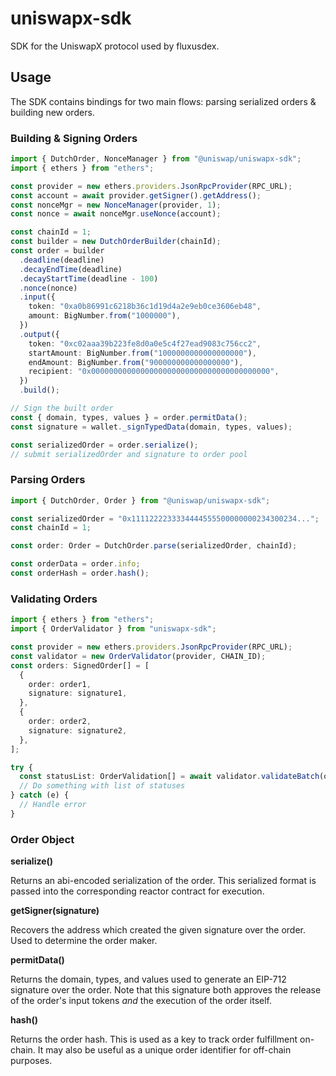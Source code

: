 # uniswapx-sdk

SDK for the UniswapX protocol used by fluxusdex.

## Usage

The SDK contains bindings for two main flows: parsing serialized orders & building new orders.

### Building & Signing Orders

```ts
import { DutchOrder, NonceManager } from "@uniswap/uniswapx-sdk";
import { ethers } from "ethers";

const provider = new ethers.providers.JsonRpcProvider(RPC_URL);
const account = await provider.getSigner().getAddress();
const nonceMgr = new NonceManager(provider, 1);
const nonce = await nonceMgr.useNonce(account);

const chainId = 1;
const builder = new DutchOrderBuilder(chainId);
const order = builder
  .deadline(deadline)
  .decayEndTime(deadline)
  .decayStartTime(deadline - 100)
  .nonce(nonce)
  .input({
    token: "0xa0b86991c6218b36c1d19d4a2e9eb0ce3606eb48",
    amount: BigNumber.from("1000000"),
  })
  .output({
    token: "0xc02aaa39b223fe8d0a0e5c4f27ead9083c756cc2",
    startAmount: BigNumber.from("1000000000000000000"),
    endAmount: BigNumber.from("900000000000000000"),
    recipient: "0x0000000000000000000000000000000000000000",
  })
  .build();

// Sign the built order
const { domain, types, values } = order.permitData();
const signature = wallet._signTypedData(domain, types, values);

const serializedOrder = order.serialize();
// submit serializedOrder and signature to order pool
```

### Parsing Orders

```ts
import { DutchOrder, Order } from "@uniswap/uniswapx-sdk";

const serializedOrder = "0x1111222233334444555500000000234300234...";
const chainId = 1;

const order: Order = DutchOrder.parse(serializedOrder, chainId);

const orderData = order.info;
const orderHash = order.hash();
```

### Validating Orders

```ts
import { ethers } from "ethers";
import { OrderValidator } from "uniswapx-sdk";

const provider = new ethers.providers.JsonRpcProvider(RPC_URL);
const validator = new OrderValidator(provider, CHAIN_ID);
const orders: SignedOrder[] = [
  {
    order: order1,
    signature: signature1,
  },
  {
    order: order2,
    signature: signature2,
  },
];

try {
  const statusList: OrderValidation[] = await validator.validateBatch(orders);
  // Do something with list of statuses
} catch (e) {
  // Handle error
}
```

### Order Object

**serialize()**

Returns an abi-encoded serialization of the order. This serialized format is passed into the corresponding reactor contract for execution.

**getSigner(signature)**

Recovers the address which created the given signature over the order. Used to determine the order maker.

**permitData()**

Returns the domain, types, and values used to generate an EIP-712 signature over the order. Note that this signature both approves the release of the order's input tokens _and_ the execution of the order itself.

**hash()**

Returns the order hash. This is used as a key to track order fulfillment on-chain. It may also be useful as a unique order identifier for off-chain purposes.
